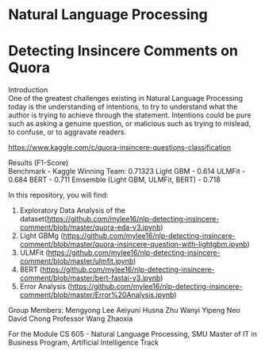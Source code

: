# Natural Language Processing
# Detecting Insincere Comments on Quora

Introduction<br>
One of the greatest challenges existing in Natural Language Processing today is the understanding of intentions, to try to understand what the author is trying to achieve through the statement. Intentions could be pure such as asking a genuine question, or malicious such as trying to mislead, to confuse, or to aggravate readers. 

https://www.kaggle.com/c/quora-insincere-questions-classification

Results (F1-Score) <br>
Benchmark - Kaggle Winning Team: 0.71323
Light GBM - 0.614
ULMFit - 0.684
BERT - 0.711
Emsemble (Light GBM, ULMFit, BERT) - 0.718

In this repository, you will find:
1. Exploratory Data Analysis of the dataset(https://github.com/mylee16/nlp-detecting-insincere-comment/blob/master/quora-eda-v3.ipynb)
2. Light GBMg (https://github.com/mylee16/nlp-detecting-insincere-comment/blob/master/quora-insincere-question-with-lightgbm.ipynb)
3. ULMFit (https://github.com/mylee16/nlp-detecting-insincere-comment/blob/master/ulmfit.ipynb)
4. BERT (https://github.com/mylee16/nlp-detecting-insincere-comment/blob/master/bert-fastai-v3.ipynb)
5. Error Analysis (https://github.com/mylee16/nlp-detecting-insincere-comment/blob/master/Error%20Analysis.ipynb)

Group Members:
Mengyong Lee
Aeiyuni Husna
Zhu Wanyi
Yipeng Neo
David Chong
Professor Wang Zhaoxia

For the Module CS 605 - Natural Language Processing, SMU Master of IT in Business Program, Artificial Intelligence Track
